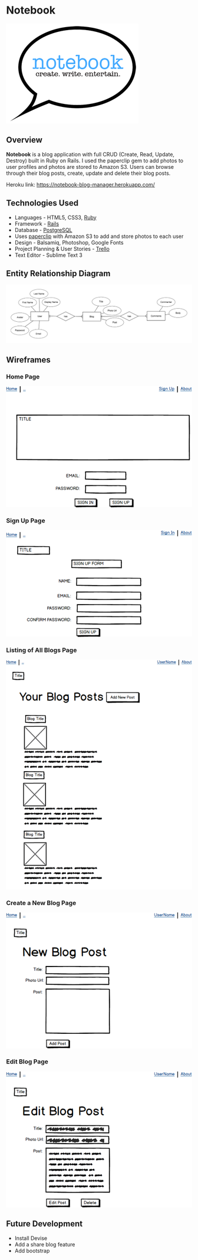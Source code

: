 # Notebook

![Notebook logo](https://github.com/iamsydsmith/blog-manager/blob/master/app/assets/images/notebook-small.png)

## Overview

**Notebook** is a blog application with full CRUD (Create, Read, Update, Destroy) built in Ruby on Rails. I used the paperclip gem to add photos to user profiles and photos are stored to Amazon S3. Users can browse through their blog posts, create, update and delete their blog posts.

Heroku link: <https://notebook-blog-manager.herokuapp.com/>

## Technologies Used
* Languages - HTML5, CSS3, [Ruby](https://github.com/ruby/ruby)
* Framework - [Rails](https://github.com/rails/rails)
* Database - [PostgreSQL](https://github.com/postgres/postgres)
* Uses [paperclip](https://github.com/thoughtbot/paperclip) with Amazon S3 to add and store photos to each user
* Design - Balsamiq, Photoshop, Google Fonts
* Project Planning & User Stories - [Trello](https://trello.com/b/JwijHyF7/blog-posts)
* Text Editor - Sublime Text 3

## Entity Relationship Diagram

![Entity Relationship Diagram](https://github.com/iamsydsmith/blog-manager/blob/master/app/assets/images/erdplus-diagram.png)

## Wireframes

### Home Page
![Sign In Page](https://github.com/iamsydsmith/blog-manager/blob/master/app/assets/images/SIGN%20IN%20PAGE.png)

### Sign Up Page

![Sign Up Page](https://github.com/iamsydsmith/blog-manager/blob/master/app/assets/images/Sign%20up%20Page.png)

### Listing of All Blogs Page

![All Blogs](https://github.com/iamsydsmith/blog-manager/blob/master/app/assets/images/All%20Blogs.png)

### Create a New Blog Page

![New Blog](https://github.com/iamsydsmith/blog-manager/blob/master/app/assets/images/New%20Blog%20Post.png)

### Edit Blog Page
![Edit Blog](https://github.com/iamsydsmith/blog-manager/blob/master/app/assets/images/Edit%20Post.png)

## Future Development
* Install Devise
* Add a share blog feature
* Add bootstrap
